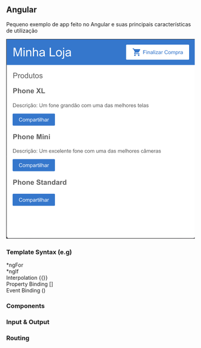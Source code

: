 ## Angular
Pequeno exemplo de app feito no Angular e suas principais características de utilização

![](Screenshot.png)

### Template Syntax (e.g)

*ngFor<br>
*ngIf<br>
Interpolation {{}}<br>
Property Binding []<br>
Event Binding ()<br>

### Components

### Input & Output

### Routing
